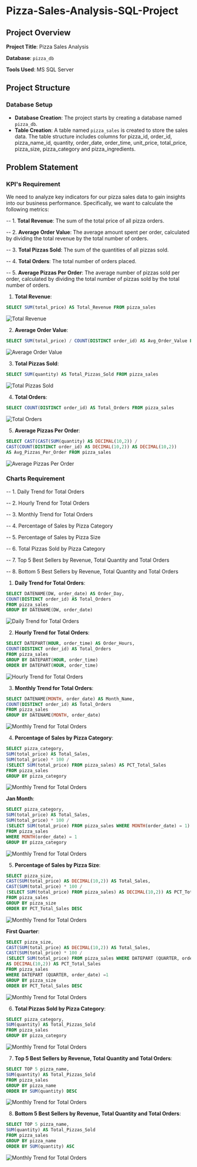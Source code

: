 # Pizza-Sales-Analysis-SQL-Project


## Project Overview

**Project Title**: Pizza Sales Analysis  

**Database**: `pizza_db`

**Tools Used**: MS SQL Server


## Project Structure

### Database Setup

- **Database Creation**: The project starts by creating a database named `pizza_db`.
- **Table Creation**: A table named `pizza_sales` is created to store the sales data. The table structure includes columns for pizza_id, order_id, pizza_name_id, quantity, order_date, order_time, unit_price, total_price, pizza_size, pizza_category and pizza_ingredients.


## Problem Statement

### KPI's Requirement
We need to analyze key indicators for our pizza sales data to gain insights into our business performance. Specifically, we want to calculate the following metrics:

-- 1. **Total Revenue**: The sum of the total price of all pizza orders.

-- 2. **Average Order Value**: The average amount spent per order, calculated by dividing the total revenue by the total number of orders.

-- 3. **Total Pizzas Sold**: The sum of the quantities of all pizzas sold.

-- 4. **Total Orders**: The total number of orders placed.

-- 5. **Average Pizzas Per Order**: The average number of pizzas sold per order, calculated by dividing the total number of pizzas sold by the total number of orders.

1. **Total Revenue**:
```sql
SELECT SUM(total_price) AS Total_Revenue FROM pizza_sales
```
![Total Revenue](https://github.com/abhishekpatel16/Pizza-Sales-Analysis-SQL-Project--P1/blob/main/KPI/1%20Total%20Revenue.png)

2. **Average Order Value**:
```sql
SELECT SUM(total_price) / COUNT(DISTINCT order_id) AS Avg_Order_Value FROM pizza_sales
```
![Average Order Value](https://github.com/abhishekpatel16/Pizza-Sales-Analysis-SQL-Project--P1/blob/main/KPI/2%20Avg%20Order%20Value.png)

3. **Total Pizzas Sold**:
```sql
SELECT SUM(quantity) AS Total_Pizzas_Sold FROM pizza_sales
```
![Total Pizzas Sold](https://github.com/abhishekpatel16/Pizza-Sales-Analysis-SQL-Project--P1/blob/main/KPI/3%20Total%20Pizza%20Sold.png)


4. **Total Orders**:
```sql
SELECT COUNT(DISTINCT order_id) AS Total_Orders FROM pizza_sales
```
![Total Orders](https://github.com/abhishekpatel16/Pizza-Sales-Analysis-SQL-Project--P1/blob/main/KPI/4%20Total%20Orders.png)

5. **Average Pizzas Per Order**:
```sql
SELECT CAST(CAST(SUM(quantity) AS DECIMAL(10,2)) / 
CAST(COUNT(DISTINCT order_id) AS DECIMAL(10,2)) AS DECIMAL(10,2)) 
AS Avg_Pizzas_Per_Order FROM pizza_sales
```
![Average Pizzas Per Order](https://github.com/abhishekpatel16/Pizza-Sales-Analysis-SQL-Project--P1/blob/main/KPI/5%20Average%20Pizzas%20Per%20Order.png)


### Charts Requirement

-- 1. Daily Trend for Total Orders

-- 2. Hourly Trend for Total Orders

-- 3. Monthly Trend for Total Orders

-- 4. Percentage of Sales by Pizza Category

-- 5. Percentage of Sales by Pizza Size

-- 6. Total Pizzas Sold by Pizza Category

-- 7. Top 5 Best Sellers by Revenue, Total Quantity and Total Orders

-- 8. Bottom 5 Best Sellers by Revenue, Total Quantity and Total Orders


1. **Daily Trend for Total Orders**:
```sql
SELECT DATENAME(DW, order_date) AS Order_Day, 
COUNT(DISTINCT order_id) AS Total_Orders 
FROM pizza_sales
GROUP BY DATENAME(DW, order_date)
```
![Daily Trend for Total Orders](https://github.com/abhishekpatel16/Pizza-Sales-Analysis-SQL-Project--P1/blob/main/Charts/1%20Daily%20Trend%20for%20Total%20Orders.png)

2. **Hourly Trend for Total Orders**:
```sql
SELECT DATEPART(HOUR, order_time) AS Order_Hours, 
COUNT(DISTINCT order_id) AS Total_Orders 
FROM pizza_sales
GROUP BY DATEPART(HOUR, order_time)
ORDER BY DATEPART(HOUR, order_time)
```
![Hourly Trend for Total Orders](https://github.com/abhishekpatel16/Pizza-Sales-Analysis-SQL-Project--P1/blob/main/Charts/2%20Hourly%20Trend%20for%20Total%20Orders.png)

3. **Monthly Trend for Total Orders**:
```sql
SELECT DATENAME(MONTH, order_date) AS Month_Name, 
COUNT(DISTINCT order_id) AS Total_Orders 
FROM pizza_sales
GROUP BY DATENAME(MONTH, order_date)
```
![Monthly Trend for Total Orders](https://github.com/abhishekpatel16/Pizza-Sales-Analysis-SQL-Project--P1/blob/main/Charts/3%20Monthly%20Trend%20for%20Total%20Orders.png)

4. **Percentage of Sales by Pizza Category**:
```sql
SELECT pizza_category, 
SUM(total_price) AS Total_Sales,
SUM(total_price) * 100 / 
(SELECT SUM(total_price) FROM pizza_sales) AS PCT_Total_Sales
FROM pizza_sales 
GROUP BY pizza_category
```
![Monthly Trend for Total Orders](https://github.com/abhishekpatel16/Pizza-Sales-Analysis-SQL-Project--P1/blob/main/Charts/4%20Percentage%20of%20Sales%20by%20Pizza%20Category.png)

**Jan Month**:
```sql
SELECT pizza_category, 
SUM(total_price) AS Total_Sales,
SUM(total_price) * 100 / 
(SELECT SUM(total_price) FROM pizza_sales WHERE MONTH(order_date) = 1) AS PCT_Total_Sales
FROM pizza_sales
WHERE MONTH(order_date) = 1
GROUP BY pizza_category
```
![Monthly Trend for Total Orders](https://github.com/abhishekpatel16/Pizza-Sales-Analysis-SQL-Project--P1/blob/main/Charts/4%20Jan.png)

5. **Percentage of Sales by Pizza Size**:
```sql
SELECT pizza_size, 
CAST(SUM(total_price) AS DECIMAL(10,2)) AS Total_Sales,
CAST(SUM(total_price) * 100 / 
(SELECT SUM(total_price) FROM pizza_sales) AS DECIMAL(10,2)) AS PCT_Total_Sales
FROM pizza_sales 
GROUP BY pizza_size
ORDER BY PCT_Total_Sales DESC
```
![Monthly Trend for Total Orders](https://github.com/abhishekpatel16/Pizza-Sales-Analysis-SQL-Project--P1/blob/main/Charts/5%20Percentage%20of%20Sales%20by%20Pizza%20Size.png)

**First Quarter**:
```sql
SELECT pizza_size, 
CAST(SUM(total_price) AS DECIMAL(10,2)) AS Total_Sales,
CAST(SUM(total_price) * 100 / 
(SELECT SUM(total_price) FROM pizza_sales WHERE DATEPART (QUARTER, order_date) =1) 
AS DECIMAL(10,2)) AS PCT_Total_Sales
FROM pizza_sales 
WHERE DATEPART (QUARTER, order_date) =1 
GROUP BY pizza_size
ORDER BY PCT_Total_Sales DESC
```
![Monthly Trend for Total Orders](https://github.com/abhishekpatel16/Pizza-Sales-Analysis-SQL-Project--P1/blob/main/Charts/5%20-First%20Quarter.png)

6. **Total Pizzas Sold by Pizza Category**:
```sql
SELECT pizza_category,
SUM(quantity) AS Total_Pizzas_Sold
FROM pizza_sales
GROUP BY pizza_category
```
![Monthly Trend for Total Orders](https://github.com/abhishekpatel16/Pizza-Sales-Analysis-SQL-Project--P1/blob/main/Charts/6%20Total%20Pizzas%20Sold%20by%20Pizza%20Category.png)

7. **Top 5 Best Sellers by Revenue, Total Quantity and Total Orders**:
```sql
SELECT TOP 5 pizza_name, 
SUM(quantity) AS Total_Pizzas_Sold
FROM pizza_sales
GROUP BY pizza_name
ORDER BY SUM(quantity) DESC
```
![Monthly Trend for Total Orders](https://github.com/abhishekpatel16/Pizza-Sales-Analysis-SQL-Project--P1/blob/main/Charts/7%20Top%205%20Best%20Sellers%20by%20Revenue%2C%20Total%20Quantity%20and%20Total%20Orders.png)

8. **Bottom 5 Best Sellers by Revenue, Total Quantity and Total Orders**:
```sql
SELECT TOP 5 pizza_name, 
SUM(quantity) AS Total_Pizzas_Sold
FROM pizza_sales
GROUP BY pizza_name
ORDER BY SUM(quantity) ASC
```
![Monthly Trend for Total Orders](https://github.com/abhishekpatel16/Pizza-Sales-Analysis-SQL-Project--P1/blob/main/Charts/8%20Bottom%205%20Best%20Sellers%20by%20Revenue%2C%20Total%20Quantity%20and%20Total%20Orders.png)
